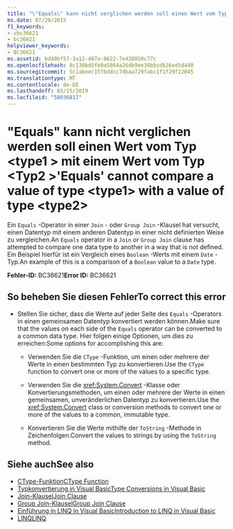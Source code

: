 ```yaml
---
title: "\"Equals\" kann nicht verglichen werden soll einen Wert vom Typ <type1> mit einem Wert vom Typ <type2>"
ms.date: 07/20/2015
f1_keywords:
- vbc36621
- bc36621
helpviewer_keywords:
- BC36621
ms.assetid: bd40bf57-3a12-407a-8622-7e428850c77c
ms.openlocfilehash: 8c130bd5fe0a5864a26db9ee30bbcdb26ed5d440
ms.sourcegitcommit: 5c1abeec15fbddcc7dbaa729fabc1f1f29f12045
ms.translationtype: MT
ms.contentlocale: de-DE
ms.lasthandoff: 03/15/2019
ms.locfileid: "58036817"
---
```

# <a name="equals-cannot-compare-a-value-of-type-type1-with-a-value-of-type-type2"></a><span data-ttu-id="a681e-102">"Equals" kann nicht verglichen werden soll einen Wert vom Typ \<type1 > mit einem Wert vom Typ \<Typ2 ></span><span class="sxs-lookup"><span data-stu-id="a681e-102">'Equals' cannot compare a value of type \<type1> with a value of type \<type2></span></span>
<span data-ttu-id="a681e-103">Ein `Equals` -Operator in einer `Join` - oder `Group Join` -Klausel hat versucht, einen Datentyp mit einem anderen Datentyp in einer nicht definierten Weise zu vergleichen.</span><span class="sxs-lookup"><span data-stu-id="a681e-103">An `Equals` operator in a `Join` or `Group Join` clause has attempted to compare one data type to another in a way that is not defined.</span></span> <span data-ttu-id="a681e-104">Ein Beispiel hierfür ist ein Vergleich eines `Boolean` -Werts mit einem `Date` -Typ.</span><span class="sxs-lookup"><span data-stu-id="a681e-104">An example of this is a comparison of a `Boolean` value to a `Date` type.</span></span>  
  
 <span data-ttu-id="a681e-105">**Fehler-ID:** BC36621</span><span class="sxs-lookup"><span data-stu-id="a681e-105">**Error ID:** BC36621</span></span>  
  
## <a name="to-correct-this-error"></a><span data-ttu-id="a681e-106">So beheben Sie diesen Fehler</span><span class="sxs-lookup"><span data-stu-id="a681e-106">To correct this error</span></span>  
  
-   <span data-ttu-id="a681e-107">Stellen Sie sicher, dass die Werte auf jeder Seite des `Equals` -Operators in einen gemeinsamen Datentyp konvertiert werden können.</span><span class="sxs-lookup"><span data-stu-id="a681e-107">Make sure that the values on each side of the `Equals` operator can be converted to a common data type.</span></span> <span data-ttu-id="a681e-108">Hier folgen einige Optionen, um dies zu erreichen:</span><span class="sxs-lookup"><span data-stu-id="a681e-108">Some options for accomplishing this are:</span></span>  
  
    -   <span data-ttu-id="a681e-109">Verwenden Sie die `CType` -Funktion, um einen oder mehrere der Werte in einen bestimmten Typ zu konvertieren.</span><span class="sxs-lookup"><span data-stu-id="a681e-109">Use the `CType` function to convert one or more of the values to a specific type.</span></span>  
  
    -   <span data-ttu-id="a681e-110">Verwenden Sie die <xref:System.Convert> -Klasse oder Konvertierungsmethoden, um einen oder mehrere der Werte in einen gemeinsamen, unveränderlichen Datentyp zu konvertieren.</span><span class="sxs-lookup"><span data-stu-id="a681e-110">Use the <xref:System.Convert> class or conversion methods to convert one or more of the values to a common, immutable type.</span></span>  
  
    -   <span data-ttu-id="a681e-111">Konvertieren Sie die Werte mithilfe der `ToString` -Methode in Zeichenfolgen.</span><span class="sxs-lookup"><span data-stu-id="a681e-111">Convert the values to strings by using the `ToString` method.</span></span>  
  
## <a name="see-also"></a><span data-ttu-id="a681e-112">Siehe auch</span><span class="sxs-lookup"><span data-stu-id="a681e-112">See also</span></span>

- [<span data-ttu-id="a681e-113">CType-Funktion</span><span class="sxs-lookup"><span data-stu-id="a681e-113">CType Function</span></span>](../../visual-basic/language-reference/functions/ctype-function.md)
- [<span data-ttu-id="a681e-114">Typkonvertierung in Visual Basic</span><span class="sxs-lookup"><span data-stu-id="a681e-114">Type Conversions in Visual Basic</span></span>](../../visual-basic/programming-guide/language-features/data-types/type-conversions.md)
- [<span data-ttu-id="a681e-115">Join-Klausel</span><span class="sxs-lookup"><span data-stu-id="a681e-115">Join Clause</span></span>](../../visual-basic/language-reference/queries/join-clause.md)
- [<span data-ttu-id="a681e-116">Group Join-Klausel</span><span class="sxs-lookup"><span data-stu-id="a681e-116">Group Join Clause</span></span>](../../visual-basic/language-reference/queries/group-join-clause.md)
- [<span data-ttu-id="a681e-117">Einführung in LINQ in Visual Basic</span><span class="sxs-lookup"><span data-stu-id="a681e-117">Introduction to LINQ in Visual Basic</span></span>](../../visual-basic/programming-guide/language-features/linq/introduction-to-linq.md)
- [<span data-ttu-id="a681e-118">LINQ</span><span class="sxs-lookup"><span data-stu-id="a681e-118">LINQ</span></span>](../../visual-basic/programming-guide/language-features/linq/index.md)
